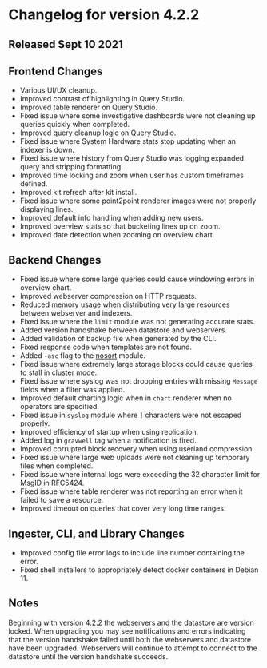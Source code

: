 # Changelog for version 4.2.2

## Released Sept 10 2021

## Frontend Changes
* Various UI/UX cleanup.
* Improved contrast of highlighting in Query Studio.
* Improved table renderer on Query Studio.
* Fixed issue where some investigative dashboards were not cleaning up queries quickly when completed.
* Improved query cleanup logic on Query Studio.
* Fixed issue where System Hardware stats stop updating when an indexer is down.
* Fixed issue where history from Query Studio was logging expanded query and stripping formatting.
* Improved time locking and zoom when user has custom timeframes defined.
* Improved kit refresh after kit install.
* Fixed issue where some point2point renderer images were not properly displaying lines.
* Improved default info handling when adding new users.
* Improved overview stats so that bucketing lines up on zoom.
* Improved date detection when zooming on overview chart.

## Backend Changes
* Fixed issue where some large queries could cause windowing errors in overview chart.
* Improved webserver compression on HTTP requests.
* Reduced memory usage when distributing very large resources between webserver and indexers.
* Fixed issue where the `limit` module was not generating accurate stats.
* Added version handshake between datastore and webservers.
* Added validation of backup file when generated by the CLI.
* Fixed response code when templates are not found.
* Added `-asc` flag to the [nosort](/search/nosort/nosort) module.
* Fixed issue where extremely large storage blocks could cause queries to stall in cluster mode.
* Fixed issue where syslog was not dropping entries with missing `Message` fields when a filter was applied.
* Improved default charting logic when in `chart` renderer when no operators are specified.
* Fixed issue in `syslog` module where `]` characters were not escaped properly.
* Improved efficiency of startup when using replication.
* Added log in `gravwell` tag when a notification is fired.
* Improved corrupted block recovery when using userland compression.
* Fixed issue where large web uploads were not cleaning up temporary files when completed.
* Fixed issue where internal logs were exceeding the 32 character limit for MsgID in RFC5424.
* Fixed issue where table renderer was not reporting an error when it failed to save a resource.
* Improved timeout on queries that cover very long time ranges.

## Ingester, CLI, and Library Changes
* Improved config file error logs to include line number containing the error.
* Fixed shell installers to appropriately detect docker containers in Debian 11.

## Notes

Beginning with version 4.2.2 the webservers and the datastore are version locked.  When upgrading you may see notifications and errors indicating that the version handshake failed until both the webservers and datastore have been upgraded.  Webservers will continue to attempt to connect to the datastore until the version handshake succeeds.
